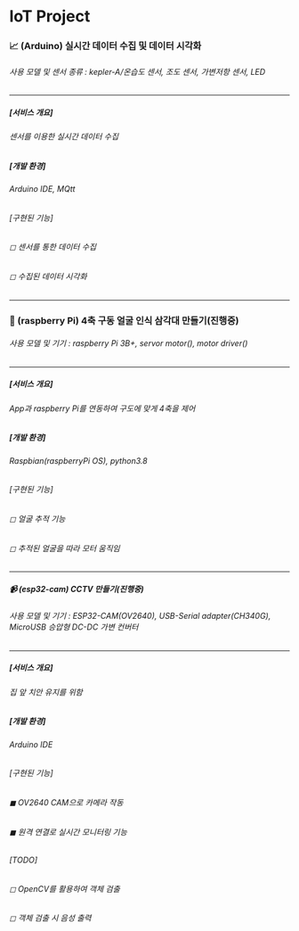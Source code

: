IoT Project
===============

###  📈 (Arduino) 실시간 데이터 수집 및 데이터 시각화 
###### 사용 모델 및 센서 종류 : kepler-A/온습도 센서, 조도 센서, 가변저항 센서, LED     
------------------------------------------------------
##### [서비스 개요]
###### 센서를 이용한 실시간 데이터 수집
##### [개발 환경]
###### Arduino IDE, MQtt     

###### [구현된 기능]
###### ◻ 센서를 통한 데이터 수집
###### ◻ 수집된 데이터 시각화
***
###  📸 (raspberry Pi) 4축 구동 얼굴 인식 삼각대 만들기(진행중)
###### 사용 모델 및 기기 : raspberry Pi 3B+, servor motor(), motor driver()
------------------------------------------------------
##### [서비스 개요]
###### App과 raspberry Pi를 연동하여 구도에 맞게 4축을 제어
##### [개발 환경]
###### Raspbian(raspberryPi OS), python3.8

###### [구현된 기능]
###### ◻ 얼굴 추적 기능
###### ◻ 추적된 얼굴을 따라 모터 움직임
***

#####  📹 (esp32-cam) CCTV 만들기(진행중)

###### 사용 모델 및 기기 : ESP32-CAM(OV2640), USB-Serial adapter(CH340G), MicroUSB 승압형 DC-DC 가변 컨버터
------------------------------------------------------
##### [서비스 개요]
###### 집 앞 치안 유지를 위함
##### [개발 환경]
###### Arduino IDE

###### [구현된 기능]
###### ◼ OV2640 CAM으로 카메라 작동
###### ◼ 원격 연결로 실시간 모니터링 기능 

###### [TODO]
###### ◻ OpenCV를 활용하여 객체 검출
###### ◻ 객체 검출 시 음성 출력
